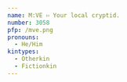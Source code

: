 ```yaml
---
name: M:VE ⇰ Your local cryptid.
number: 3058
pfp: /mve.png
pronouns:
  - He/Him
kintypes:
  - Otherkin
  - Fictionkin
---
```

